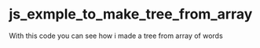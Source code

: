 # js_exmple_to_make_tree_from_array
With this code you can see how i made a tree from array of words
